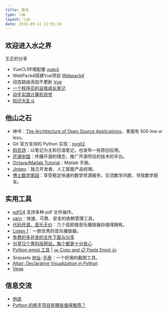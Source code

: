 ```yaml
---
title: 混沌
type: lab
layout: lab
date: 2019-09-11 22:55:16
---
```

<!-- slide -->
## 欢迎进入水之界

王正的分享

- VueCLI环境配置 [vuecli](https://blog.csdn.net/qq_39524670/article/details/84617169)
- WebPack4搭建Vue项目 [Webpack4](https://blog.csdn.net/weixin_38788347/article/details/81985314)
- 动态路由添加不更新 [Vue](https://blog.csdn.net/xcbbqcl/article/details/94560026)
- [一个程序员的自我成长笔记](https://www.jianshu.com/nb/40234109)
- [动手实践计算机视觉](https://xinetzone.github.io/cv-actions/)
- [知识大乱斗](https://xinetzone.github.io/anysome/)
<!-- slide -->
## 他山之石

- 神书：[The Architecture of Open Source Applications](http://aosabook.org/en/index.html)，里面有 500 line or less。
- Git 官方支持的 Python 实现：[pygit2](https://www.pygit2.org/)
- [码农场](http://www.hankcs.com/)：以笔记为主和日语笔记，也发布一些原创应用。
- [开源中国](https://www.oschina.net/)：传播开源的理念，推广开源项目的技术的平台。
- [Octave/Matlab Tutorial](https://www.cnblogs.com/leezx/p/5635056.html)：Matlab 手册。
- [Jinkey](https://jinkey.ai/)：独立开发者、人工智能产品经理。
- [博士数学家园](http://www.math.org.cn/)：享受稳定快速的数学资源服务，交流数学问题，寻找数学朋友。
<!-- slide -->
## 实用工具

- [pdf24](https://tools.pdf24.org/zh/merge-pdf) 支持多种 pdf 文件操作。
- [yarn](https://yarn.bootcss.com/)：快速、可靠、安全的依赖管理工具。
- [代码开源，音乐无价](https://zhuanlan.zhihu.com/p/67444311)：几个高颜值音乐播放器你值得拥有。
- [Listen 1](http://listen1.github.io/listen1/)：一款优秀的音乐播放器。
- [免费的多并发的文件下载与分享](https://xdown.org/index.htm)
- [分享12个黑科技网站，每个都是十分良心](https://zhuanlan.zhihu.com/p/45586387)
- [Python emoij 工具](https://pypi.org/project/emoji/) | [✂️ Copy and 📋 Paste Emoji 👍](http://getemoji.com/)
- Snipaste [地址](https://zh.snipaste.com/)-[手册](https://docs.snipaste.com/zh-cn/)：一个好用的截图工具。
- [Altair: Declarative Visualization in Python](https://altair-viz.github.io/index.html#altair-declarative-visualization-in-python "Permalink to this headline")
- [Vega](https://vega.github.io/vega/)
<!-- slide -->
## 信息交流

- [他说](/lab/他说.html)
- [Python 的练手项目有哪些值得推荐？](https://www.zhihu.com/question/29372574)
